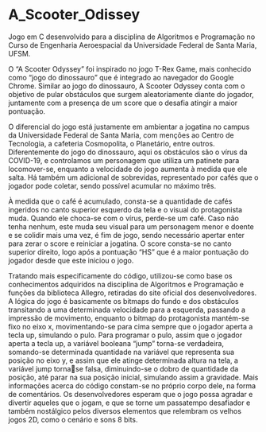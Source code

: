 # A_Scooter_Odissey
Jogo em C desenvolvido para a disciplina de Algoritmos e Programação no Curso de Engenharia Aeroespacial da Universidade Federal de Santa Maria, UFSM.

O “A Scooter Odyssey” foi inspirado no jogo T-Rex Game, mais conhecido como “jogo 
do dinossauro” que é integrado ao navegador do Google Chrome. Similar ao jogo do 
dinossauro, A Scooter Odyssey conta com o objetivo de pular obstáculos que surgem 
aleatoriamente diante do jogador, juntamente com a presença de um score que o desafia atingir 
a maior pontuação. 

O diferencial do jogo está justamente em ambientar a jogatina no campus da 
Universidade Federal de Santa Maria, com menções ao Centro de Tecnologia, a cafeteria 
Cosmopolita, o Planetário, entre outros. Diferentemente do jogo do dinossauro, aqui os 
obstáculos são o vírus da COVID-19, e controlamos um personagem que utiliza um patinete 
para locomover-se, enquanto a velocidade do jogo aumenta à medida que ele salta. Há também 
um adicional de sobrevidas, representado por cafés que o jogador pode coletar, sendo possível 
acumular no máximo três. 

À medida que o café é acumulado, consta-se a quantidade de cafés ingeridos no canto 
superior esquerdo da tela e o visual do protagonista muda. Quando ele choca-se com o vírus, 
perde-se um café. Caso não tenha nenhum, este muda seu visual para um personagem menor e 
doente e se colidir mais uma vez, é fim de jogo, sendo necessário apertar enter para zerar o 
score e reiniciar a jogatina. O score consta-se no canto superior direito, logo após a pontuação 
“HS” que é a maior pontuação do jogador desde que este iniciou o jogo. 

Tratando mais especificamente do código, utilizou-se como base os conhecimentos 
adquiridos na disciplina de Algoritmos e Programação e funções da biblioteca Allegro, 
retiradas do site oficial dos desenvolvedores. A lógica do jogo é basicamente os bitmaps do 
fundo e dos obstáculos transitando a uma determinada velocidade para a esquerda, passando a 
impressão de movimento, enquanto o bitmap do protagonista mantém-se fixo no eixo x, 
movimentando-se para cima sempre que o jogador aperta a tecla up, simulando o pulo.
Para programar o pulo, assim que o jogador aperta a tecla up, a variável booleana 
“jump” torna-se verdadeira, somando-se determinada quantidade na variável que representa 
sua posição no eixo y, e assim que ele atinge determinada altura na tela, a variável jump tornase falsa, diminuindo-se o dobro de quantidade da posição, até parar na sua posição inicial, 
simulando assim a gravidade. Mais informações acerca do código constam-se no próprio corpo 
dele, na forma de comentários.
Os desenvolvedores esperam que o jogo possa agradar e divertir aqueles que o jogam, 
e que se torne um passatempo desafiador e também nostálgico pelos diversos elementos que 
relembram os velhos jogos 2D, como o cenário e sons 8 bits.
